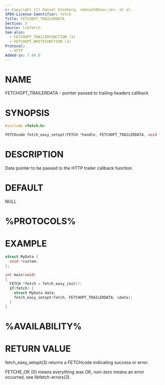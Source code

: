 ```yaml
---
c: Copyright (C) Daniel Stenberg, <daniel@haxx.se>, et al.
SPDX-License-Identifier: fetch
Title: FETCHOPT_TRAILERDATA
Section: 3
Source: libfetch
See-also:
  - FETCHOPT_TRAILERFUNCTION (3)
  - FETCHOPT_WRITEFUNCTION (3)
Protocol:
  - HTTP
Added-in: 7.64.0
---
```


# NAME

FETCHOPT_TRAILERDATA - pointer passed to trailing headers callback

# SYNOPSIS

~~~c
#include <fetch.h>

FETCHcode fetch_easy_setopt(FETCH *handle, FETCHOPT_TRAILERDATA, void *userdata);
~~~

# DESCRIPTION

Data pointer to be passed to the HTTP trailer callback function.

# DEFAULT

NULL

# %PROTOCOLS%

# EXAMPLE

~~~c
struct MyData {
  void *custom;
};

int main(void)
{
  FETCH *fetch = fetch_easy_init();
  if(fetch) {
    struct MyData data;
    fetch_easy_setopt(fetch, FETCHOPT_TRAILERDATA, &data);
  }
}
~~~

# %AVAILABILITY%

# RETURN VALUE

fetch_easy_setopt(3) returns a FETCHcode indicating success or error.

FETCHE_OK (0) means everything was OK, non-zero means an error occurred, see
libfetch-errors(3).

